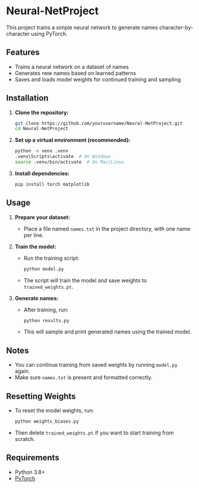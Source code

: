 # Neural-NetProject
This project trains a simple neural network to generate names character-by-character using PyTorch.

## Features
- Trains a neural network on a dataset of names
- Generates new names based on learned patterns
- Saves and loads model weights for continued training and sampling

## Installation

1. **Clone the repository:**
   ```sh
   git clone https://github.com/yourusername/Neural-NetProject.git
   cd Neural-NetProject
   ```

2. **Set up a virtual environment (recommended):**
   ```sh
   python -m venv .venv
   .venv\Scripts\activate  # On Windows
   source .venv/bin/activate  # On Mac/Linux
   ```

3. **Install dependencies:**
   ```sh
   pip install torch matplotlib
   ```

## Usage

1. **Prepare your dataset:**
   - Place a file named `names.txt` in the project directory, with one name per line.

2. **Train the model:**
   - Run the training script:
     ```sh
     python model.py
     ```
   - The script will train the model and save weights to `trained_weights.pt`.

3. **Generate names:**
   - After training, run:
     ```sh
     python results.py
     ```
   - This will sample and print generated names using the trained model.

## Notes
- You can continue training from saved weights by running `model.py` again.
- Make sure `names.txt` is present and formatted correctly.

## Resetting Weights
- To reset the model weights, run:
  ```sh
  python weights_biases.py
  ```
- Then delete `trained_weights.pt` if you want to start training from scratch.



## Requirements
- Python 3.8+
- [PyTorch](https://pytorch.org/)